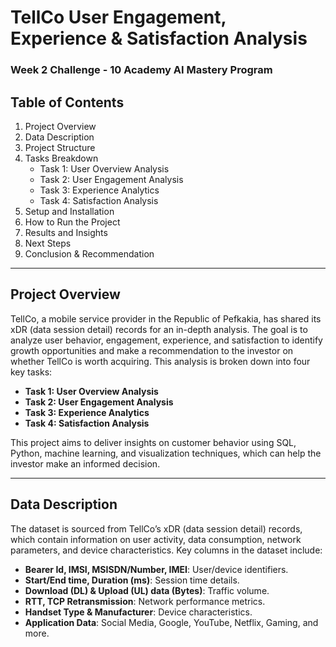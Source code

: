 # TellCo User Engagement, Experience & Satisfaction Analysis
### Week 2 Challenge - 10 Academy AI Mastery Program

## Table of Contents
1. Project Overview
2. Data Description
3. Project Structure
4. Tasks Breakdown
   - Task 1: User Overview Analysis
   - Task 2: User Engagement Analysis
   - Task 3: Experience Analytics
   - Task 4: Satisfaction Analysis
5. Setup and Installation
6. How to Run the Project
7. Results and Insights
8. Next Steps
9. Conclusion & Recommendation

---

## Project Overview

TellCo, a mobile service provider in the Republic of Pefkakia, has shared its xDR (data session detail) records for an in-depth analysis. The goal is to analyze user behavior, engagement, experience, and satisfaction to identify growth opportunities and make a recommendation to the investor on whether TellCo is worth acquiring. This analysis is broken down into four key tasks:

- **Task 1: User Overview Analysis**
- **Task 2: User Engagement Analysis**
- **Task 3: Experience Analytics**
- **Task 4: Satisfaction Analysis**

This project aims to deliver insights on customer behavior using SQL, Python, machine learning, and visualization techniques, which can help the investor make an informed decision.

---

## Data Description

The dataset is sourced from TellCo’s xDR (data session detail) records, which contain information on user activity, data consumption, network parameters, and device characteristics. Key columns in the dataset include:

- **Bearer Id, IMSI, MSISDN/Number, IMEI**: User/device identifiers.
- **Start/End time, Duration (ms)**: Session time details.
- **Download (DL) & Upload (UL) data (Bytes)**: Traffic volume.
- **RTT, TCP Retransmission**: Network performance metrics.
- **Handset Type & Manufacturer**: Device characteristics.
- **Application Data**: Social Media, Google, YouTube, Netflix, Gaming, and more.


